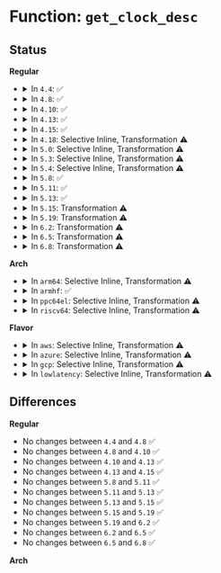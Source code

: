# Function: <code>get_clock_desc</code>

## Status
<b>Regular</b>
<ul>
<li>
<details>
<summary>In <code>4.4</code>: ✅</summary>

```c
int get_clock_desc(const clockid_t id, struct posix_clock_desc *cd);
```

**Collision:** Unique Static

**Inline:** No

**Transformation:** False

**Instances:**

```
In kernel/time/posix-clock.c (ffffffff810fa200)
Location: kernel/time/posix-clock.c:249
Inline: False
Direct callers:
  - kernel/time/posix-clock.c:pc_timer_gettime
  - kernel/time/posix-clock.c:pc_timer_delete
  - kernel/time/posix-clock.c:pc_timer_settime
  - kernel/time/posix-clock.c:pc_timer_create
  - kernel/time/posix-clock.c:pc_clock_adjtime
  - kernel/time/posix-clock.c:pc_clock_gettime
  - kernel/time/posix-clock.c:pc_clock_settime
  - kernel/time/posix-clock.c:pc_clock_getres
```
**Symbols:**

```
ffffffff810fa200-ffffffff810fa2c9: get_clock_desc (STB_LOCAL)
```
</details>
</li>
<li>
<details>
<summary>In <code>4.8</code>: ✅</summary>

```c
int get_clock_desc(const clockid_t id, struct posix_clock_desc *cd);
```

**Collision:** Unique Static

**Inline:** No

**Transformation:** False

**Instances:**

```
In kernel/time/posix-clock.c (ffffffff811014a0)
Location: kernel/time/posix-clock.c:249
Inline: False
Direct callers:
  - kernel/time/posix-clock.c:pc_timer_settime
  - kernel/time/posix-clock.c:pc_timer_gettime
  - kernel/time/posix-clock.c:pc_timer_delete
  - kernel/time/posix-clock.c:pc_timer_create
  - kernel/time/posix-clock.c:pc_clock_settime
  - kernel/time/posix-clock.c:pc_clock_getres
  - kernel/time/posix-clock.c:pc_clock_gettime
  - kernel/time/posix-clock.c:pc_clock_adjtime
```
**Symbols:**

```
ffffffff811014a0-ffffffff81101569: get_clock_desc (STB_LOCAL)
```
</details>
</li>
<li>
<details>
<summary>In <code>4.10</code>: ✅</summary>

```c
int get_clock_desc(const clockid_t id, struct posix_clock_desc *cd);
```

**Collision:** Unique Static

**Inline:** No

**Transformation:** False

**Instances:**

```
In kernel/time/posix-clock.c (ffffffff81109160)
Location: kernel/time/posix-clock.c:249
Inline: False
Direct callers:
  - kernel/time/posix-clock.c:pc_timer_settime
  - kernel/time/posix-clock.c:pc_timer_gettime
  - kernel/time/posix-clock.c:pc_timer_delete
  - kernel/time/posix-clock.c:pc_timer_create
  - kernel/time/posix-clock.c:pc_clock_settime
  - kernel/time/posix-clock.c:pc_clock_getres
  - kernel/time/posix-clock.c:pc_clock_gettime
  - kernel/time/posix-clock.c:pc_clock_adjtime
```
**Symbols:**

```
ffffffff81109160-ffffffff81109229: get_clock_desc (STB_LOCAL)
```
</details>
</li>
<li>
<details>
<summary>In <code>4.13</code>: ✅</summary>

```c
int get_clock_desc(const clockid_t id, struct posix_clock_desc *cd);
```

**Collision:** Unique Static

**Inline:** No

**Transformation:** False

**Instances:**

```
In kernel/time/posix-clock.c (ffffffff8110b260)
Location: kernel/time/posix-clock.c:217
Inline: False
Direct callers:
  - kernel/time/posix-clock.c:pc_clock_settime
  - kernel/time/posix-clock.c:pc_clock_getres
  - kernel/time/posix-clock.c:pc_clock_gettime
  - kernel/time/posix-clock.c:pc_clock_adjtime
```
**Symbols:**

```
ffffffff8110b260-ffffffff8110b324: get_clock_desc (STB_LOCAL)
```
</details>
</li>
<li>
<details>
<summary>In <code>4.15</code>: ✅</summary>

```c
int get_clock_desc(const clockid_t id, struct posix_clock_desc *cd);
```

**Collision:** Unique Static

**Inline:** No

**Transformation:** False

**Instances:**

```
In kernel/time/posix-clock.c (ffffffff811163a0)
Location: kernel/time/posix-clock.c:217
Inline: False
Direct callers:
  - kernel/time/posix-clock.c:pc_clock_settime
  - kernel/time/posix-clock.c:pc_clock_getres
  - kernel/time/posix-clock.c:pc_clock_gettime
  - kernel/time/posix-clock.c:pc_clock_adjtime
```
**Symbols:**

```
ffffffff811163a0-ffffffff81116464: get_clock_desc (STB_LOCAL)
```
</details>
</li>
<li>
<details>
<summary>In <code>4.18</code>: Selective Inline, Transformation ⚠️</summary>

**Collision:** Unique Static

**Inline:** Selective

**Transformation:** True

**Instances:**

```
In kernel/time/posix-clock.c (ffffffff81122c50)
Location: kernel/time/posix-clock.c:217
Inline: True
Direct callers:
  - kernel/time/posix-clock.c:pc_clock_settime
  - kernel/time/posix-clock.c:pc_clock_getres
  - kernel/time/posix-clock.c:pc_clock_gettime
  - kernel/time/posix-clock.c:pc_clock_adjtime
```
**Symbols:**

```
ffffffff81122c50-ffffffff81122d04: get_clock_desc.isra.2 (STB_LOCAL)
```
</details>
</li>
<li>
<details>
<summary>In <code>5.0</code>: Selective Inline, Transformation ⚠️</summary>

**Collision:** Unique Static

**Inline:** Selective

**Transformation:** True

**Instances:**

```
In kernel/time/posix-clock.c (ffffffff8112e330)
Location: kernel/time/posix-clock.c:204
Inline: True
Direct callers:
  - kernel/time/posix-clock.c:pc_clock_settime
  - kernel/time/posix-clock.c:pc_clock_getres
  - kernel/time/posix-clock.c:pc_clock_gettime
  - kernel/time/posix-clock.c:pc_clock_adjtime
```
**Symbols:**

```
ffffffff8112e330-ffffffff8112e3e4: get_clock_desc.isra.2 (STB_LOCAL)
```
</details>
</li>
<li>
<details>
<summary>In <code>5.3</code>: Selective Inline, Transformation ⚠️</summary>

**Collision:** Unique Static

**Inline:** Selective

**Transformation:** True

**Instances:**

```
In kernel/time/posix-clock.c (ffffffff81138de0)
Location: kernel/time/posix-clock.c:204
Inline: True
Direct callers:
  - kernel/time/posix-clock.c:pc_clock_settime
  - kernel/time/posix-clock.c:pc_clock_getres
  - kernel/time/posix-clock.c:pc_clock_gettime
  - kernel/time/posix-clock.c:pc_clock_adjtime
```
**Symbols:**

```
ffffffff81138de0-ffffffff81138e96: get_clock_desc.isra.0 (STB_LOCAL)
```
</details>
</li>
<li>
<details>
<summary>In <code>5.4</code>: Selective Inline, Transformation ⚠️</summary>

**Collision:** Unique Static

**Inline:** Selective

**Transformation:** True

**Instances:**

```
In kernel/time/posix-clock.c (ffffffff81144b00)
Location: kernel/time/posix-clock.c:199
Inline: True
Direct callers:
  - kernel/time/posix-clock.c:pc_clock_settime
  - kernel/time/posix-clock.c:pc_clock_getres
  - kernel/time/posix-clock.c:pc_clock_gettime
  - kernel/time/posix-clock.c:pc_clock_adjtime
```
**Symbols:**

```
ffffffff81144b00-ffffffff81144bb6: get_clock_desc.isra.0 (STB_LOCAL)
```
</details>
</li>
<li>
<details>
<summary>In <code>5.8</code>: ✅</summary>

```c
int get_clock_desc(const clockid_t id, struct posix_clock_desc *cd);
```

**Collision:** Unique Static

**Inline:** No

**Transformation:** False

**Instances:**

```
In kernel/time/posix-clock.c (ffffffff811541e0)
Location: kernel/time/posix-clock.c:199
Inline: False
Direct callers:
  - kernel/time/posix-clock.c:pc_clock_settime
  - kernel/time/posix-clock.c:pc_clock_getres
  - kernel/time/posix-clock.c:pc_clock_gettime
  - kernel/time/posix-clock.c:pc_clock_adjtime
```
**Symbols:**

```
ffffffff811541e0-ffffffff81154294: get_clock_desc (STB_LOCAL)
```
</details>
</li>
<li>
<details>
<summary>In <code>5.11</code>: ✅</summary>

```c
int get_clock_desc(const clockid_t id, struct posix_clock_desc *cd);
```

**Collision:** Unique Static

**Inline:** No

**Transformation:** False

**Instances:**

```
In kernel/time/posix-clock.c (ffffffff81150460)
Location: kernel/time/posix-clock.c:199
Inline: False
Direct callers:
  - kernel/time/posix-clock.c:pc_clock_settime
  - kernel/time/posix-clock.c:pc_clock_getres
  - kernel/time/posix-clock.c:pc_clock_gettime
  - kernel/time/posix-clock.c:pc_clock_adjtime
```
**Symbols:**

```
ffffffff81150460-ffffffff81150514: get_clock_desc (STB_LOCAL)
```
</details>
</li>
<li>
<details>
<summary>In <code>5.13</code>: ✅</summary>

```c
int get_clock_desc(const clockid_t id, struct posix_clock_desc *cd);
```

**Collision:** Unique Static

**Inline:** No

**Transformation:** False

**Instances:**

```
In kernel/time/posix-clock.c (ffffffff81151890)
Location: kernel/time/posix-clock.c:199
Inline: False
Direct callers:
  - kernel/time/posix-clock.c:pc_clock_settime
  - kernel/time/posix-clock.c:pc_clock_getres
  - kernel/time/posix-clock.c:pc_clock_gettime
  - kernel/time/posix-clock.c:pc_clock_adjtime
```
**Symbols:**

```
ffffffff81151890-ffffffff81151944: get_clock_desc (STB_LOCAL)
```
</details>
</li>
<li>
<details>
<summary>In <code>5.15</code>: Transformation ⚠️</summary>

```c
int get_clock_desc(const clockid_t id, struct posix_clock_desc *cd);
```

**Collision:** Unique Static

**Inline:** No

**Transformation:** True

**Instances:**

```
In kernel/time/posix-clock.c (0)
Location: kernel/time/posix-clock.c:199
Inline: False
Direct callers:
  - kernel/time/posix-clock.c:pc_clock_settime
  - kernel/time/posix-clock.c:pc_clock_getres
  - kernel/time/posix-clock.c:pc_clock_gettime
  - kernel/time/posix-clock.c:pc_clock_adjtime
```
**Symbols:**

```
ffffffff81175cd0-ffffffff81175d96: get_clock_desc (STB_LOCAL)
ffffffff81cb1d91-ffffffff81cb1da6: get_clock_desc.cold (STB_LOCAL)
```
</details>
</li>
<li>
<details>
<summary>In <code>5.19</code>: Transformation ⚠️</summary>

```c
int get_clock_desc(const clockid_t id, struct posix_clock_desc *cd);
```

**Collision:** Unique Static

**Inline:** No

**Transformation:** True

**Instances:**

```
In kernel/time/posix-clock.c (0)
Location: kernel/time/posix-clock.c:199
Inline: False
Direct callers:
  - kernel/time/posix-clock.c:pc_clock_settime
  - kernel/time/posix-clock.c:pc_clock_getres
  - kernel/time/posix-clock.c:pc_clock_gettime
  - kernel/time/posix-clock.c:pc_clock_adjtime
```
**Symbols:**

```
ffffffff811aace0-ffffffff811aadc3: get_clock_desc (STB_LOCAL)
ffffffff81e6333d-ffffffff81e63352: get_clock_desc.cold (STB_LOCAL)
```
</details>
</li>
<li>
<details>
<summary>In <code>6.2</code>: Transformation ⚠️</summary>

```c
int get_clock_desc(const clockid_t id, struct posix_clock_desc *cd);
```

**Collision:** Unique Static

**Inline:** No

**Transformation:** True

**Instances:**

```
In kernel/time/posix-clock.c (0)
Location: kernel/time/posix-clock.c:199
Inline: False
Direct callers:
  - kernel/time/posix-clock.c:pc_clock_settime
  - kernel/time/posix-clock.c:pc_clock_getres
  - kernel/time/posix-clock.c:pc_clock_gettime
  - kernel/time/posix-clock.c:pc_clock_adjtime
```
**Symbols:**

```
ffffffff811eae80-ffffffff811eaf63: get_clock_desc (STB_LOCAL)
ffffffff8205bbb3-ffffffff8205bbc8: get_clock_desc.cold (STB_LOCAL)
```
</details>
</li>
<li>
<details>
<summary>In <code>6.5</code>: Transformation ⚠️</summary>

```c
int get_clock_desc(const clockid_t id, struct posix_clock_desc *cd);
```

**Collision:** Unique Static

**Inline:** No

**Transformation:** True

**Instances:**

```
In kernel/time/posix-clock.c (0)
Location: kernel/time/posix-clock.c:199
Inline: False
Direct callers:
  - kernel/time/posix-clock.c:pc_clock_settime
  - kernel/time/posix-clock.c:pc_clock_getres
  - kernel/time/posix-clock.c:pc_clock_gettime
  - kernel/time/posix-clock.c:pc_clock_adjtime
```
**Symbols:**

```
ffffffff811ff5d0-ffffffff811ff6b6: get_clock_desc (STB_LOCAL)
ffffffff820da3b5-ffffffff820da3ca: get_clock_desc.cold (STB_LOCAL)
```
</details>
</li>
<li>
<details>
<summary>In <code>6.8</code>: Transformation ⚠️</summary>

```c
int get_clock_desc(const clockid_t id, struct posix_clock_desc *cd);
```

**Collision:** Unique Static

**Inline:** No

**Transformation:** True

**Instances:**

```
In kernel/time/posix-clock.c (0)
Location: kernel/time/posix-clock.c:217
Inline: False
Direct callers:
  - kernel/time/posix-clock.c:pc_clock_settime
  - kernel/time/posix-clock.c:pc_clock_getres
  - kernel/time/posix-clock.c:pc_clock_gettime
  - kernel/time/posix-clock.c:pc_clock_adjtime
```
**Symbols:**

```
ffffffff81215a50-ffffffff81215b39: get_clock_desc (STB_LOCAL)
ffffffff821b5d2f-ffffffff821b5d44: get_clock_desc.cold (STB_LOCAL)
```
</details>
</li>
</ul>
<b>Arch</b>
<ul>
<li>
<details>
<summary>In <code>arm64</code>: Selective Inline, Transformation ⚠️</summary>

**Collision:** Unique Static

**Inline:** Selective

**Transformation:** True

**Instances:**

```
In kernel/time/posix-clock.c (ffff8000101af168)
Location: kernel/time/posix-clock.c:199
Inline: True
Direct callers:
  - kernel/time/posix-clock.c:pc_clock_settime
  - kernel/time/posix-clock.c:pc_clock_getres
  - kernel/time/posix-clock.c:pc_clock_gettime
  - kernel/time/posix-clock.c:pc_clock_adjtime
```
**Symbols:**

```
ffff8000101af168-ffff8000101af228: get_clock_desc.isra.0 (STB_LOCAL)
```
</details>
</li>
<li>
<details>
<summary>In <code>armhf</code>: ✅</summary>

```c
int get_clock_desc(const clockid_t id, struct posix_clock_desc *cd);
```

**Collision:** Unique Static

**Inline:** No

**Transformation:** False

**Instances:**

```
In kernel/time/posix-clock.c (c03fa080)
Location: kernel/time/posix-clock.c:199
Inline: False
Direct callers:
  - kernel/time/posix-clock.c:pc_clock_settime
  - kernel/time/posix-clock.c:pc_clock_getres
  - kernel/time/posix-clock.c:pc_clock_gettime
  - kernel/time/posix-clock.c:pc_clock_adjtime
```
**Symbols:**

```
c03fa080-c03fa10c: get_clock_desc (STB_LOCAL)
```
</details>
</li>
<li>
<details>
<summary>In <code>ppc64el</code>: Selective Inline, Transformation ⚠️</summary>

**Collision:** Unique Static

**Inline:** Selective

**Transformation:** True

**Instances:**

```
In kernel/time/posix-clock.c (c000000000213910)
Location: kernel/time/posix-clock.c:199
Inline: True
Direct callers:
  - kernel/time/posix-clock.c:pc_clock_settime
  - kernel/time/posix-clock.c:pc_clock_getres
  - kernel/time/posix-clock.c:pc_clock_gettime
  - kernel/time/posix-clock.c:pc_clock_adjtime
```
**Symbols:**

```
c000000000213910-c0000000002139e4: get_clock_desc.isra.0 (STB_LOCAL)
```
</details>
</li>
<li>
<details>
<summary>In <code>riscv64</code>: Selective Inline, Transformation ⚠️</summary>

**Collision:** Unique Static

**Inline:** Selective

**Transformation:** True

**Instances:**

```
In kernel/time/posix-clock.c (ffffffe00013890a)
Location: kernel/time/posix-clock.c:199
Inline: True
Direct callers:
  - kernel/time/posix-clock.c:pc_clock_settime
  - kernel/time/posix-clock.c:pc_clock_getres
  - kernel/time/posix-clock.c:pc_clock_gettime
  - kernel/time/posix-clock.c:pc_clock_adjtime
```
**Symbols:**

```
ffffffe00013890a-ffffffe00013898c: get_clock_desc.isra.0 (STB_LOCAL)
```
</details>
</li>
</ul>
<b>Flavor</b>
<ul>
<li>
<details>
<summary>In <code>aws</code>: Selective Inline, Transformation ⚠️</summary>

**Collision:** Unique Static

**Inline:** Selective

**Transformation:** True

**Instances:**

```
In kernel/time/posix-clock.c (ffffffff8113d2b0)
Location: kernel/time/posix-clock.c:199
Inline: True
Direct callers:
  - kernel/time/posix-clock.c:pc_clock_settime
  - kernel/time/posix-clock.c:pc_clock_getres
  - kernel/time/posix-clock.c:pc_clock_gettime
  - kernel/time/posix-clock.c:pc_clock_adjtime
```
**Symbols:**

```
ffffffff8113d2b0-ffffffff8113d366: get_clock_desc.isra.0 (STB_LOCAL)
```
</details>
</li>
<li>
<details>
<summary>In <code>azure</code>: Selective Inline, Transformation ⚠️</summary>

**Collision:** Unique Static

**Inline:** Selective

**Transformation:** True

**Instances:**

```
In kernel/time/posix-clock.c (ffffffff8112fe00)
Location: kernel/time/posix-clock.c:199
Inline: True
Direct callers:
  - kernel/time/posix-clock.c:pc_clock_settime
  - kernel/time/posix-clock.c:pc_clock_getres
  - kernel/time/posix-clock.c:pc_clock_gettime
  - kernel/time/posix-clock.c:pc_clock_adjtime
```
**Symbols:**

```
ffffffff8112fe00-ffffffff8112feb6: get_clock_desc.isra.0 (STB_LOCAL)
```
</details>
</li>
<li>
<details>
<summary>In <code>gcp</code>: Selective Inline, Transformation ⚠️</summary>

**Collision:** Unique Static

**Inline:** Selective

**Transformation:** True

**Instances:**

```
In kernel/time/posix-clock.c (ffffffff8113afd0)
Location: kernel/time/posix-clock.c:199
Inline: True
Direct callers:
  - kernel/time/posix-clock.c:pc_clock_settime
  - kernel/time/posix-clock.c:pc_clock_getres
  - kernel/time/posix-clock.c:pc_clock_gettime
  - kernel/time/posix-clock.c:pc_clock_adjtime
```
**Symbols:**

```
ffffffff8113afd0-ffffffff8113b086: get_clock_desc.isra.0 (STB_LOCAL)
```
</details>
</li>
<li>
<details>
<summary>In <code>lowlatency</code>: Selective Inline, Transformation ⚠️</summary>

**Collision:** Unique Static

**Inline:** Selective

**Transformation:** True

**Instances:**

```
In kernel/time/posix-clock.c (ffffffff81147a80)
Location: kernel/time/posix-clock.c:199
Inline: True
Direct callers:
  - kernel/time/posix-clock.c:pc_clock_settime
  - kernel/time/posix-clock.c:pc_clock_getres
  - kernel/time/posix-clock.c:pc_clock_gettime
  - kernel/time/posix-clock.c:pc_clock_adjtime
```
**Symbols:**

```
ffffffff81147a80-ffffffff81147b36: get_clock_desc.isra.0 (STB_LOCAL)
```
</details>
</li>
</ul>

## Differences
<b>Regular</b>
<ul>
<li>
No changes between <code>4.4</code> and <code>4.8</code> ✅
</li>
<li>
No changes between <code>4.8</code> and <code>4.10</code> ✅
</li>
<li>
No changes between <code>4.10</code> and <code>4.13</code> ✅
</li>
<li>
No changes between <code>4.13</code> and <code>4.15</code> ✅
</li>
<li>
No changes between <code>5.8</code> and <code>5.11</code> ✅
</li>
<li>
No changes between <code>5.11</code> and <code>5.13</code> ✅
</li>
<li>
No changes between <code>5.13</code> and <code>5.15</code> ✅
</li>
<li>
No changes between <code>5.15</code> and <code>5.19</code> ✅
</li>
<li>
No changes between <code>5.19</code> and <code>6.2</code> ✅
</li>
<li>
No changes between <code>6.2</code> and <code>6.5</code> ✅
</li>
<li>
No changes between <code>6.5</code> and <code>6.8</code> ✅
</li>
</ul>
<b>Arch</b>
<ul>
</ul>
